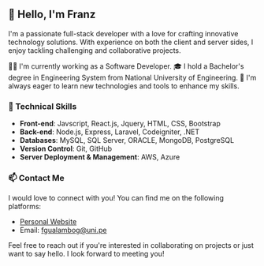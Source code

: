 ## 👋 Hello, I'm Franz

I'm a passionate full-stack developer with a love for crafting innovative technology solutions. With experience on both the client and server sides, I enjoy tackling challenging and collaborative projects.

👨‍💻 I'm currently working as a Software Developer.
🎓 I hold a Bachelor's degree in Engineering System from National University of Engineering.
🚀 I'm always eager to learn new technologies and tools to enhance my skills.

### 💼 Technical Skills


- **Front-end**: Javscript, React.js, Jquery, HTML, CSS, Bootstrap 
- **Back-end**:  Node.js, Express, Laravel, Codeigniter, .NET
- **Databases**: MySQL, SQL Server, ORACLE, MongoDB, PostgreSQL
- **Version Control**: Git, GitHub
- **Server Deployment & Management**: AWS, Azure

### 📫 Contact Me

I would love to connect with you! You can find me on the following platforms:

- [Personal Website](fgualambo.blogspot.com)
- Email: fgualambog@uni.pe

Feel free to reach out if you're interested in collaborating on projects or just want to say hello. I look forward to meeting you!
